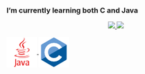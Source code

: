 ### I’m currently learning both C and Java
<div align="center">
  <a href="https://github.com/normyee">
  <img height="180em" src="https://github-readme-stats.vercel.app/api?username=normyee&show_icons=true&theme=midnight-purple&include_all_commits=true&count_private=true"/>
  <img height="180em" src="https://github-readme-stats.vercel.app/api/top-langs/?username=normyee&layout=compact&langs_count=7&theme=midnight-purple"/>
</div>
  <div style="display: inline_block"><br>
  <img align="center" alt="Java" height="70" width="70" src="https://github.com/devicons/devicon/blob/master/icons/java/java-plain-wordmark.svg">
  <img align="center" alt="C" height="70" width="70" src="https://github.com/devicons/devicon/blob/master/icons/c/c-original.svg">
</div>
